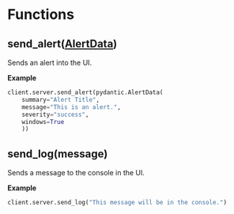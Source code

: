 # Functions

## send_alert([AlertData](https://github.com/Wis-Selfbot/Wis-Docs/blob/main/models.md#alertdata))
Sends an alert into the UI.

**Example**
```py
client.server.send_alert(pydantic.AlertData(
    summary="Alert Title",
    message="This is an alert.",
    severity="success",
    windows=True
    ))
```

## send_log(message)
Sends a message to the console in the UI.

**Example**
```py
client.server.send_log("This message will be in the console.")
```